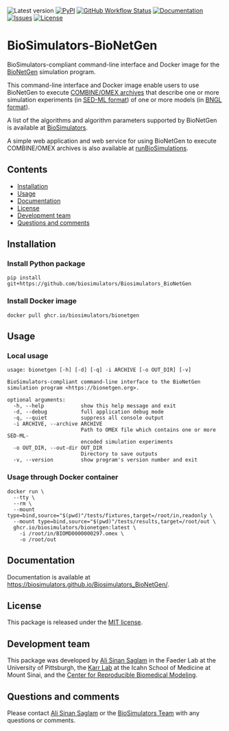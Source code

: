![Latest version](https://img.shields.io/github/v/tag/biosimulators/Biosimulators_BioNetGen)
[![PyPI](https://img.shields.io/pypi/v/biosimulators_bionetgen)](https://pypi.org/project/biosimulators_bionetgen/)
[![GitHub Workflow Status](https://img.shields.io/github/workflow/status/biosimulators/Biosimulators_BioNetGen/workflow-id)](https://github.com/biosimulators/Biosimulators_BioNetGen/actions?query=workflow%3Aworkflow-id)
[![Documentation](https://img.shields.io/github/license/biosimulators/Biosimulators_BioNetGen?badges-awesome-green.svg)](https://biosimulators.github.io/Biosimulators_BioNetGen/)
[![Issues](https://img.shields.io/github/issues/biosimulators/Biosimulators_BioNetGen)](https://github.com/biosimulators/Biosimulators_BioNetGen/issues)
[![License](https://img.shields.io/github/license/biosimulators/Biosimulators_BioNetGen?badges-awesome-green.svg)](https://github.com/biosimulators/Biosimulators_BioNetGen/blob/dev/LICENSE)

# BioSimulators-BioNetGen
BioSimulators-compliant command-line interface and Docker image for the [BioNetGen](https://bionetgen.org/) simulation program.

This command-line interface and Docker image enable users to use BioNetGen to execute [COMBINE/OMEX archives](https://combinearchive.org/) that describe one or more simulation experiments (in [SED-ML format](https://sed-ml.org)) of one or more models (in [BNGL format](https://bionetgen.org])).

A list of the algorithms and algorithm parameters supported by BioNetGen is available at [BioSimulators](https://biosimulators.org/simulators/bionetgen).

A simple web application and web service for using BioNetGen to execute COMBINE/OMEX archives is also available at [runBioSimulations](https://run.biosimulations.org).

## Contents
* [Installation](#installation)
* [Usage](#usage)
* [Documentation](#documentation)
* [License](#license)
* [Development team](#development-team)
* [Questions and comments](#questions-and-comments)

## Installation

### Install Python package
```
pip install git+https://github.com/biosimulators/Biosimulators_BioNetGen
```

### Install Docker image
```
docker pull ghcr.io/biosimulators/bionetgen
```

## Usage

### Local usage
```
usage: bionetgen [-h] [-d] [-q] -i ARCHIVE [-o OUT_DIR] [-v]

BioSimulators-compliant command-line interface to the BioNetGen simulation program <https://bionetgen.org>.

optional arguments:
  -h, --help            show this help message and exit
  -d, --debug           full application debug mode
  -q, --quiet           suppress all console output
  -i ARCHIVE, --archive ARCHIVE
                        Path to OMEX file which contains one or more SED-ML-
                        encoded simulation experiments
  -o OUT_DIR, --out-dir OUT_DIR
                        Directory to save outputs
  -v, --version         show program's version number and exit
```

### Usage through Docker container
```
docker run \
  --tty \
  --rm \
  --mount type=bind,source="$(pwd)"/tests/fixtures,target=/root/in,readonly \
  --mount type=bind,source="$(pwd)"/tests/results,target=/root/out \
  ghcr.io/biosimulators/bionetgen:latest \
    -i /root/in/BIOMD0000000297.omex \
    -o /root/out
```

## Documentation
Documentation is available at https://biosimulators.github.io/Biosimulators_BioNetGen/.

## License
This package is released under the [MIT license](LICENSE).

## Development team
This package was developed by [Ali Sinan Saglam](https://scholar.google.com/citations?user=7TM0eekAAAAJ&hl=en) in the Faeder Lab at the University of Pittsburgh, the [Karr Lab](https://www.karrlab.org) at the Icahn School of Medicine at Mount Sinai, and the [Center for Reproducible Biomedical Modeling](http://reproduciblebiomodels.org).

## Questions and comments
Please contact [Ali Sinan Saglam](mailto:als251@pitt.edu) or the [BioSimulators Team](mailto:info@biosimulators.org) with any questions or comments.
